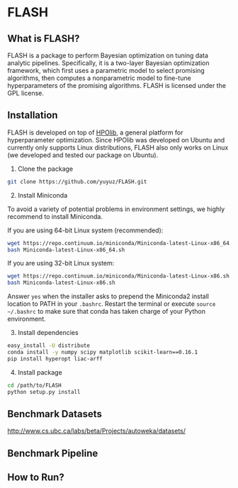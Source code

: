 # FLASH

## What is FLASH?

FLASH is a package to perform Bayesian optimization on tuning data analytic pipelines. Specifically, it is a two-layer Bayesian optimization framework, which first uses a parametric model to select promising algorithms, then computes a nonparametric model to fine-tune hyperparameters of the promising algorithms. FLASH is licensed under the GPL license.

## Installation

FLASH is developed on top of [HPOlib](http://www.automl.org/hpolib.html), a general platform for hyperparameter optimization. Since HPOlib was developed on Ubuntu and currently only supports Linux distributions, FLASH also only works on Linux (we developed and tested our package on Ubuntu).

1) Clone the package
```bash
git clone https://github.com/yuyuz/FLASH.git
```

2) Install Miniconda

To avoid a variety of potential problems in environment settings, we highly recommend to install Miniconda.

If you are using 64-bit Linux system (recommended):
```bash
wget https://repo.continuum.io/miniconda/Miniconda-latest-Linux-x86_64.sh
bash Miniconda-latest-Linux-x86_64.sh
```

If you are using 32-bit Linux system:
```bash
wget https://repo.continuum.io/miniconda/Miniconda-latest-Linux-x86.sh
bash Miniconda-latest-Linux-x86.sh
```

Answer ``yes`` when the installer asks to prepend the Miniconda2 install location to PATH in your ``.bashrc``. Restart the terminal or execute ``source ~/.bashrc`` to make sure that conda has taken charge of your Python environment.

3) Install dependencies
```bash
easy_install -U distribute
conda install -y numpy scipy matplotlib scikit-learn==0.16.1
pip install hyperopt liac-arff
```

4) Install package
```bash
cd /path/to/FLASH
python setup.py install
```

## Benchmark Datasets

http://www.cs.ubc.ca/labs/beta/Projects/autoweka/datasets/

## Benchmark Pipeline

## How to Run?

## 

